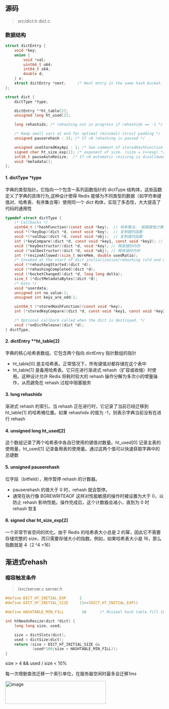 ## 源码
> src/dict.h dict.c
### 数据结构
```c
struct dictEntry {
    void *key;
    union {
        void *val;
        uint64_t u64;
        int64_t s64;
        double d;
    } v;
    struct dictEntry *next;     /* Next entry in the same hash bucket. */
};
```
```c
struct dict {
    dictType *type;

    dictEntry **ht_table[2];
    unsigned long ht_used[2];

    long rehashidx; /* rehashing not in progress if rehashidx == -1 */

    /* Keep small vars at end for optimal (minimal) struct padding */
    unsigned pauserehash : 15; /* If >0 rehashing is paused */

    unsigned useStoredKeyApi : 1; /* See comment of storedHashFunction above */
    signed char ht_size_exp[2]; /* exponent of size. (size = 1<<exp) */
    int16_t pauseAutoResize;  /* If >0 automatic resizing is disallowed (<0 indicates coding error) */
    void *metadata[];
};
```
#### 1. dictType *type
字典的类型指针。它指向一个包含一系列函数指针的 dictType 结构体，这些函数定义了字典的具体行为,这种设计使得 Redis 能够为不同类型的数据（如字符串键值对、哈希表、有序集合等）使用同一个 dict 构体，实现了多态性，大大提高了代码的通用性
```c
typedef struct dictType {
    /* Callbacks */
    uint64_t (*hashFunction)(const void *key);  // 哈希算法， 根据键值计算哈希值、索引值
    void *(*keyDup)(dict *d, const void *key);  // 复制键的函数
    void *(*valDup)(dict *d, const void *obj);  // 复制值的函数
    int (*keyCompare)(dict *d, const void *key1, const void *key2); // 对比键的函数
    void (*keyDestructor)(dict *d, void *key); // 释放键的内存
    void (*valDestructor)(dict *d, void *obj); // 释放值的内存
    int (*resizeAllowed)(size_t moreMem, double usedRatio);
    /* Invoked at the start of dict initialization/rehashing (old and new ht are already created) */
    void (*rehashingStarted)(dict *d);
    void (*rehashingCompleted)(dict *d);
    void (*bucketChanged)(dict *d, long long delta);
    size_t (*dictMetadataBytes)(dict *d);
    /* Data */
    void *userdata;
    unsigned int no_value:1;
    unsigned int keys_are_odd:1;

    uint64_t (*storedHashFunction)(const void *key);
    int (*storedKeyCompare)(dict *d, const void *key1, const void *key2);

    /* Optional callback called when the dict is destroyed. */
    void (*onDictRelease)(dict *d);
} dictType;
```

#### 2. dictEntry **ht_table[2]
字典的核心哈希表数组。它包含两个指向 dictEntry 指针数组的指针
- ht_table[0] 是主哈希表。正常情况下，所有键值对都存储在这个表中
- ht_table[1] 是备用哈希表。它只在进行渐进式 rehash（扩容或收缩）时使用。这种设计允许 Redis 将耗时较大的 rehash 操作分解为多次小的增量操作，从而避免在 rehash 过程中阻塞服务

#### 3. long rehashidx
渐进式 rehash 的索引。当 rehash 正在进行时，它记录了当前已经迁移到 ht_table[1] 的哈希桶位置。如果 rehashidx 的值为 -1，则表示字典当前没有在进行 rehash

#### 4. unsigned long ht_used[2]
这个数组记录了两个哈希表中各自已使用的键值对数量。ht_used[0] 记录主表的使用量，ht_used[1] 记录备用表的使用量。通过这两个值可以快速获取字典中的总键数

#### 5. unsigned pauserehash
位字段（bitfield），用作暂停 rehash 的计数器。
- pauserehash 的值大于 0 时，rehash 就会暂停。
- 通常在执行像 BGREWRITEAOF 这样对性能敏感的操作时被设置为大于 0，以防止 rehash 影响性能。操作完成后，这个计数器会减小，直到为 0 时 rehash 恢复

#### 6. signed char ht_size_exp[2]
一个非常节省空间的优化。由于 Redis 的哈希表大小总是 2 的幂，因此它不需要存储完整的 size，而只需要存储大小的指数。例如，如果哈希表大小是 16，那么指数就是 4（2 
^4 =16）
## 渐进式rehash
### 缩容触发条件
> /src/server.c  server.h
```c
#define DICT_HT_INITIAL_EXP      2
#define DICT_HT_INITIAL_SIZE     (1<<(DICT_HT_INITIAL_EXP))

#define HASHTABLE_MIN_FILL        10      /* Minimal hash table fill 10% */

int htNeedsResize(dict *dict) {
    long long size, used;

    size = dictSlots(dict);
    used = dictSize(dict);
    return (size > DICT_HT_INITIAL_SIZE &&
            (used*100/size < HASHTABLE_MIN_FILL));
}
```
size > 4 && used / size < 10% <br>

每一次增删查改迁移一个索引单位，在服务器空闲时最多会迁移1ms

<img width="320" height="73" alt="image" src="https://github.com/user-attachments/assets/137dbc82-3f74-41f1-8f5d-d1d6f6f2f096" />

